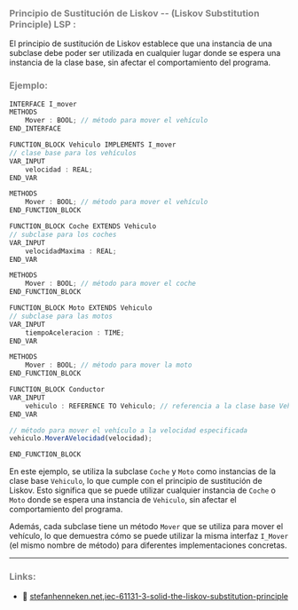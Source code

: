 ### <span style="color:grey"> Principio de Sustitución de Liskov -- (Liskov Substitution Principle) LSP :</span>

El principio de sustitución de Liskov establece que una instancia de una subclase debe poder ser utilizada en cualquier lugar donde se espera una instancia de la clase base, sin afectar el comportamiento del programa.

### <span style="color:grey">Ejemplo:</span>

```javascript
INTERFACE I_mover
METHODS
    Mover : BOOL; // método para mover el vehículo
END_INTERFACE

FUNCTION_BLOCK Vehiculo IMPLEMENTS I_mover
// clase base para los vehículos
VAR_INPUT
    velocidad : REAL;
END_VAR

METHODS
    Mover : BOOL; // método para mover el vehículo
END_FUNCTION_BLOCK

FUNCTION_BLOCK Coche EXTENDS Vehiculo
// subclase para los coches
VAR_INPUT
    velocidadMaxima : REAL;
END_VAR

METHODS
    Mover : BOOL; // método para mover el coche
END_FUNCTION_BLOCK

FUNCTION_BLOCK Moto EXTENDS Vehiculo
// subclase para las motos
VAR_INPUT
    tiempoAceleracion : TIME;
END_VAR

METHODS
    Mover : BOOL; // método para mover la moto
END_FUNCTION_BLOCK

FUNCTION_BLOCK Conductor
VAR_INPUT
    vehiculo : REFERENCE TO Vehiculo; // referencia a la clase base Vehiculo
END_VAR

// método para mover el vehículo a la velocidad especificada
vehiculo.MoverAVelocidad(velocidad);

END_FUNCTION_BLOCK
```
En este ejemplo, se utiliza la subclase `Coche` y `Moto` como instancias de la clase base `Vehiculo`, lo que cumple con el principio de sustitución de Liskov. Esto significa que se puede utilizar cualquier instancia de `Coche` o `Moto` donde se espera una instancia de `Vehiculo`, sin afectar el comportamiento del programa.

Además, cada subclase tiene un método `Mover` que se utiliza para mover el vehículo, lo que demuestra cómo se puede utilizar la misma interfaz `I_Mover` (el mismo nombre de método) para diferentes implementaciones concretas.
***
### <span style="color:grey">Links:</span>
- 🔗 [stefanhenneken.net,iec-61131-3-solid-the-liskov-substitution-principle](https://stefanhenneken.net/2022/09/27/iec-61131-3-solid-the-liskov-substitution-principle/)